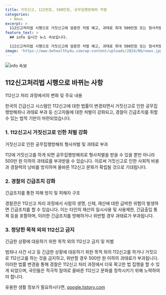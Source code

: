 ```yaml
---
title: 거짓신고, 112번호, 500만원, 공무집행방해죄 처벌
categories:
  - News
excerpt: >
  112신고처리법 시행으로 거짓신고에 엄중한 처벌 예고, 과태료 최대 500만원 또는 형사처벌 가능. 긴급조치 및 피난명령 위반 시 최대 300만원 과태료 부과 가능. 경찰관들은 긴급조치 시 토지, 건물, 물건 사용제한 가능. 법 시행으로 경찰력 낭비 방지와 112신고 문화 활성화 기대. 추가적 국민 참여로 182번(경찰민원콜센터) 또는 110번(정부민원안내콜센터)로 불편사항 신고 요청.
feature_text: >
  ## info 실시간 뉴스 속보입니다.

  112신고처리법 시행으로 거짓신고에 엄중한 처벌 예고, 과태료 최대 500만원 또는 형사처벌 가능. 긴급조치 및 피난명령 위반 시 최대 300만원 과태료 부과 가능. 경찰관들은 긴급조치 시 토지, 건물, 물건 사용제한 가능. 법 시행으로 경찰력 낭비 방지와 112신고 문화 활성화 기대. 추가적 국민 참여로 182번(경찰민원콜센터) 또는 110번(정부민원안내콜센터)로 불편사항 신고 요청.
image: 'https://www.behealthy4u.com/wp-content/uploads/2024/06/news.jpg'
---
```


<p><img src="https://www.behealthy4u.com/wp-content/uploads/2024/06/news.jpg" alt="info 속보" /></p>

<h2 data-ke-size="size26">112신고처리법 시행으로 바뀌는 사항</h2>

<p data-ke-size="size16">112신고 처리 과정에서의 변화 및 주요 내용</p>

<p>한국의 긴급신고 시스템인 112신고에 대한 법률이 변경되면서 거짓신고로 인한 공무집행방해죄나 과태료 부과 등 신고자들에 대한 처벌이 강화되고, 경찰이 긴급조치를 취할 수 있는 법적 기반이 마련되었습니다.</p>

<h3>1. 112신고시 거짓신고로 인한 처벌 강화</h3>

<p data-ke-size="size16">거짓신고로 인한 공무집행방해죄 형사처벌 및 과태료 부과</p>

<p>112에 거짓신고를 하게 되면 공무집행방해죄로 형사처벌을 받을 수 있을 뿐만 아니라 500만 원 이하의 과태료를 부과받을 수 있습니다. 이로써 거짓신고로 인한 사회적 비용과 경찰력의 낭비를 방지하며 올바른 112신고 문화가 확립될 것으로 기대됩니다.</p>

<h3>2. 경찰의 긴급조치 강화</h3>

<p data-ke-size="size16">긴급조치를 통한 피해 방지 및 피해자 구조</p>

<p>경찰관은 112신고 처리 과정에서 사람의 생명, 신체, 재산에 대한 급박한 위험이 발생하면 긴급조치를 할 수 있습니다. 이는 타인의 재산의 일시사용 및 사용제한, 긴급출입 통제 등을 포함하며, 이러한 긴급조치를 방해하거나 위반할 경우 과태료가 부과됩니다.</p>

<h3>3. 정당한 목적 외의 112신고 금지</h3>

<p data-ke-size="size16">긴급한 상황에 대응하기 위한 목적 외의 112신고 금지 및 처벌</p>

<p>범죄나 사건 사고 등 긴급한 상황에 대응하기 위한 목적 외의 112신고를 하거나 거짓으로 112신고를 하는 것을 금지하고, 위반할 경우 500만 원 이하의 과태료가 부과됩니다.
이러한 법률 변경을 통해 경찰은 112신고 처리 과정에서 더욱 확고한 법 집행을 할 수 있게 되었으며, 국민들은 적극적 참여로 올바른 112신고 문화를 정착시키기 위해 노력하여야 합니다.</p>
유용한 생활 정보가 필요하시다면, <a href="https://qoogle.tistory.com" rel="dofollow">qoogle.tistory.com</a>


